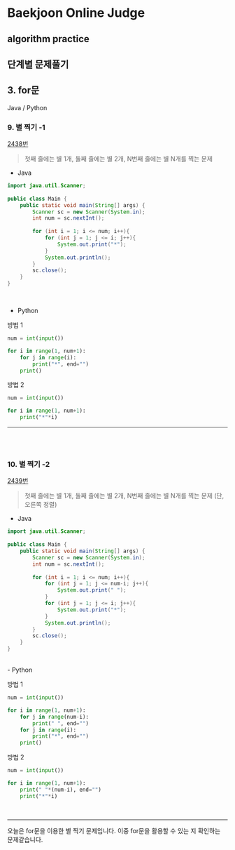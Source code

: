 # Baekjoon Online Judge

## algorithm practice

## 단계별 문제풀기

## 3. for문

Java / Python
<br>

### 9. 별 찍기 -1
[2438번](https://www.acmicpc.net/problem/2438) 
> 첫째 줄에는 별 1개, 둘째 줄에는 별 2개, N번째 줄에는 별 N개를 찍는 문제

- Java
```java
import java.util.Scanner;
 
public class Main {
	public static void main(String[] args) {
		Scanner sc = new Scanner(System.in);
		int num = sc.nextInt();
		
		for (int i = 1; i <= num; i++){
			for (int j = 1; j <= i; j++){
				System.out.print("*");
			}
			System.out.println();
		}      
		sc.close();
	}
}
```

<br>

- Python

방법 1
```python
num = int(input())

for i in range(1, num+1):
    for j in range(i):
        print("*", end="")
    print()
```
    
방법 2
```python
num = int(input())

for i in range(1, num+1):
    print("*"*i)
```

---


<br><br>

### 10. 별 찍기 -2
[2439번](https://www.acmicpc.net/problem/2439) 
> 첫째 줄에는 별 1개, 둘째 줄에는 별 2개, N번째 줄에는 별 N개를 찍는 문제 
(단, 오른쪽 정렬)

- Java
```java
import java.util.Scanner;
 
public class Main {
	public static void main(String[] args) {
		Scanner sc = new Scanner(System.in);
		int num = sc.nextInt();
		
		for (int i = 1; i <= num; i++){
			for (int j = 1; j <= num-i; j++){
				System.out.print(" ");
			}
			for (int j = 1; j <= i; j++){
				System.out.print("*");
			}
			System.out.println();
		}      
		sc.close();
	}
}
```


<br>
- Python

방법 1
```python
num = int(input())

for i in range(1, num+1):
    for j in range(num-i):
        print(" ", end="")
    for j in range(i):
        print("*", end="")
    print()
```
    
방법 2
```python
num = int(input())

for i in range(1, num+1):
    print(" "*(num-i), end="")
    print("*"*i)
```
<br>


---
오늘은 for문을 이용한 별 찍기 문제입니다. 이중 for문을 활용할 수 있는 지 확인하는 문제같습니다.
